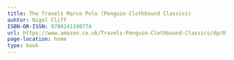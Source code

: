 ```yaml
---
title: The Travels Marco Polo (Penguin Clothbound Classics) 
auhtor: Nigel Cliff
ISBN-OR-ISSN: 9780141198774
url: https://www.amazon.co.uk/Travels-Penguin-Clothbound-Classics/dp/014119877X/ref=sr_1_1?crid=1HIUCHMZXJXPQ&keywords=marco+polo&qid=1641872067&s=books&sprefix=marco+polo%2Cstripbooks%2C59&sr=1-1
page-location: home
type: book
---   
```

